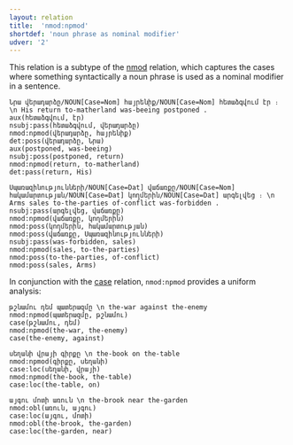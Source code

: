 ```yaml
---
layout: relation
title:  'nmod:npmod'
shortdef: 'noun phrase as nominal modifier'
udver: '2'
---
```


This relation is a subtype of the [nmod]() relation, which captures the cases where something syntactically a noun phrase is used as a nominal modifier in a sentence.

~~~ sdparse
Նրա վերադարձը/NOUN[Case=Nom] հայրենիք/NOUN[Case=Nom] հետաձգվում էր ։ \n His return to-matherland was-beeing postponed .
aux(հետաձգվում, էր)
nsubj:pass(հետաձգվում, վերադարձը)
nmod:npmod(վերադարձը, հայրենիք)
det:poss(վերադարձը, Նրա)
aux(postponed, was-beeing)
nsubj:poss(postponed, return)
nmod:npmod(return, to-matherland)
det:pass(return, His)
~~~

~~~ sdparse
Սպառազինությունների/NOUN[Case=Dat] վաճառքը/NOUN[Case=Nom] հակամարտության/NOUN[Case=Dat] կողմերին/NOUN[Case=Dat] արգելվեց ։ \n Arms sales to-the-parties of-conflict was-forbidden . 
nsubj:pass(արգելվեց, վաճառքը)
nmod:npmod(վաճառքը, կողմերին)
nmod:poss(կողմերին, հակամարտության)
nmod:poss(վաճառքը, Սպառազինությունների)
nsubj:pass(was-forbidden, sales)
nmod:npmod(sales, to-the-parties)
nmod:poss(to-the-parties, of-conflict)
nmod:poss(sales, Arms)
~~~

In conjunction with the [case]() relation, `nmod:npmod` provides a uniform analysis:

~~~ sdparse
թշնամու դեմ պատերազմը \n the-war against the-enemy
nmod:npmod(պատերազմը, թշնամու)
case(թշնամու, դեմ)
nmod:npmod(the-war, the-enemy)
case(the-enemy, against)
~~~

~~~ sdparse
սեղանի վրայի գիրքը \n the-book on the-table
nmod:npmod(գիրքը, սեղանի)
case:loc(սեղանի, վրայի)
nmod:npmod(the-book, the-table)
case:loc(the-table, on)
~~~

~~~ sdparse
այգու մոտի առուն \n the-brook near the-garden
nmod:obl(առուն, այգու)
case:loc(այգու, մոտի)
nmod:obl(the-brook, the-garden)
case:loc(the-garden, near)
~~~
<!-- Interlanguage links updated Ne 5. května 2024, 18:21:23 CEST -->
